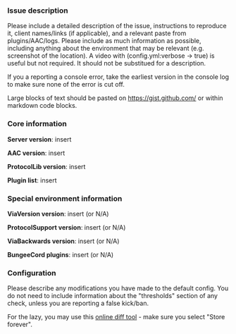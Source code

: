 ### Issue description
<!-- AAC development is currently paused. You cn and should still report bugs. -->
Please include a detailed description of the issue, instructions to reproduce it, client names/links (if applicable), and a relevant paste from plugins/AAC/logs. Please include as much information as possible, including anything about the environment that may be relevant (e.g. screenshot of the location). A video with (config.yml:verbose -> true) is useful but not required. It should not be substitued for a description.

If you a reporting a console error, take the earliest version in the console log to make sure none of the error is cut off.

Large blocks of text should be pasted on https://gist.github.com/ or within markdown code blocks. 

### Core information
**Server version**: insert

**AAC version**: insert

**ProtocolLib version**: insert

**Plugin list**: insert

### Special environment information
**ViaVersion version**: insert (or N/A)

**ProtocolSupport version**: insert (or N/A)

**ViaBackwards version**: insert (or N/A)

**BungeeCord plugins**: insert (or N/A)

### Configuration
Please describe any modifications you have made to the default config. You do not need to include information about the "thresholds" section of any check, unless you are reporting a false kick/ban. 

For the lazy, you may use this [online diff tool](https://www.diffchecker.com/) - make sure you select "Store forever".
